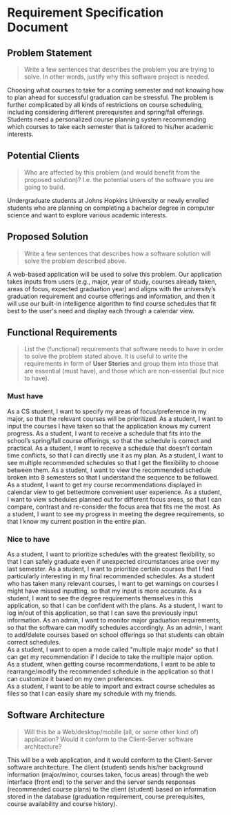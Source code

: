 # Requirement Specification Document

## Problem Statement

> Write a few sentences that describes the problem you are trying to solve. In other words, justify why this software project is needed.

Choosing what courses to take for a coming semester and not knowing how to plan ahead for successful graduation can be stressful. The problem is further complicated by all kinds of restrictions on course scheduling, including considering different prerequisites and spring/fall offerings. Students need a personalized course planning system recommending which courses to take each semester that is tailored to his/her academic interests.


## Potential Clients
> Who are affected by this problem (and would benefit from the proposed solution)? I.e. the potential users of the software you are going to build.

Undergraduate students at Johns Hopkins University or newly enrolled students who are planning on completing a bachelor degree in computer science and want to explore various academic interests.

## Proposed Solution
> Write a few sentences that describes how a software solution will solve the problem described above.

A web-based application will be used to solve this problem. Our application takes inputs from users (e.g., major, year of study, courses already taken, areas of focus, expected graduation year) and aligns with the university’s graduation requirement and course offerings and information, and then it will use our built-in intelligence algorithm to find course schedules that fit best to the user's need and display each through a calendar view.

## Functional Requirements
> List the (functional) requirements that software needs to have in order to solve the problem stated above. It is useful to write the requirements in form of **User Stories** and group them into those that are essential (must have), and those which are non-essential (but nice to have).


### Must have
As a CS student, I want to specify my areas of focus/preference in my major, so that the relevant courses will be prioritized.
As a student, I want to input the courses I have taken so that the application knows my current progress.
As a student, I want to receive a schedule that fits into the school’s spring/fall course offerings, so that the schedule is correct and practical.
As a student, I want to receive a schedule that doesn’t contain time conflicts, so that I can directly use it as my plan.
As a student, I want to see multiple recommended schedules so that I get the flexibility to choose between them.
As a student, I want to view the recommended schedule broken into 8 semesters so that I understand the sequence to be followed.
As a student, I want to get my course recommendations displayed in calendar view to get better/more convenient user experience.
As a student, I want to view schedules planned out for different focus areas, so that I can compare, contrast and re-consider the focus area that fits me the most.
As a student, I want to see my progress in meeting the degree requirements, so that I know my current position in the entire plan.  

### Nice to have
As a student, I want to prioritize schedules with the greatest flexibility, so that I can safely graduate even if unexpected circumstances arise over my last semester.
As a student, I want to prioritize certain courses that I find particularly interesting in my final recommended schedules.
As a student who has taken many relevant courses, I want to get warnings on courses I might have missed inputting, so that my input is more accurate.
As a student, I want to see the degree requirements themselves in this application, so that I can be confident with the plans.
As a student, I want to log in/out of this application, so that I can save the previously input information.
As an admin, I want to monitor major graduation requirements, so that the software can modify schedules accordingly.
As an admin, I want to add/delete courses based on school offerings so that students can obtain correct schedules.  
As a student, I want to open a mode called "multiple major mode" so that I can get my recommendation if I decide to take the multiple major option.  
As a student, when getting course recommendations, I want to be able to rearrange/modify the recommended schedule in the application so that I can customize it based on my own preferences.  
As a student, I want to be able to import and extract course schedules as files so that I can easily share my schedule with my friends.

## Software Architecture
> Will this be a Web/desktop/mobile (all, or some other kind of) application? Would it conform to the Client-Server software architecture?

This will be a web application, and it would conform to the Client-Server software architecture. The client (student) sends his/her background information (major/minor, courses taken, focus areas) through the web interface (front end) to the server and the server sends responses (recommended course plans) to the client (student) based on information stored in the database (graduation requirement, course prerequisites, course availability and course history). 
